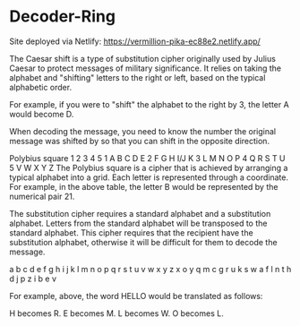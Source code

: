 # Decoder-Ring

Site deployed via Netlify: https://vermillion-pika-ec88e2.netlify.app/

The Caesar shift is a type of substitution cipher originally used by Julius Caesar to protect messages of military significance. It relies on taking the alphabet and "shifting" letters to the right or left, based on the typical alphabetic order.

For example, if you were to "shift" the alphabet to the right by 3, the letter A would become D.

When decoding the message, you need to know the number the original message was shifted by so that you can shift in the opposite direction.

Polybius square
  1 2	3	4	  5
1	A	B	C	D	  E
2	F	G	H	I/J	K
3	L	M	N	O	  P
4	Q	R	S	T  	U
5	V	W	X	Y	  Z
The Polybius square is a cipher that is achieved by arranging a typical alphabet into a grid. Each letter is represented through a coordinate. For example, in the above table, the letter B would be represented by the numerical pair 21.



The substitution cipher requires a standard alphabet and a substitution alphabet. Letters from the standard alphabet will be transposed to the standard alphabet. This cipher requires that the recipient have the substitution alphabet, otherwise it will be difficult for them to decode the message.

a b c d e f g h i j k l m n o p q r s t u v w x y z
x o y q m c g r u k s w a f l n t h d j p z i b e v

For example, above, the word HELLO would be translated as follows:

H becomes R.
E becomes M.
L becomes W.
O becomes L.
